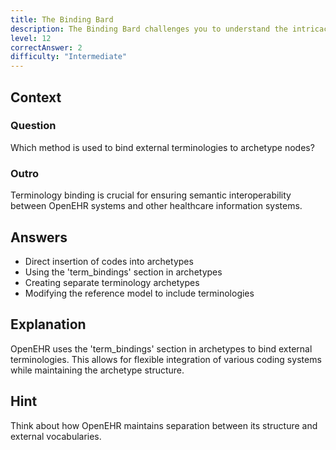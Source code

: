 ```yaml
---
title: The Binding Bard
description: The Binding Bard challenges you to understand the intricacies of binding terminologies in OpenEHR!
level: 12
correctAnswer: 2
difficulty: "Intermediate"
---
```


## Context

### Question

Which method is used to bind external terminologies to archetype nodes?

### Outro

Terminology binding is crucial for ensuring semantic interoperability between OpenEHR systems and other healthcare information systems.

## Answers

* Direct insertion of codes into archetypes
* Using the 'term_bindings' section in archetypes
* Creating separate terminology archetypes
* Modifying the reference model to include terminologies

## Explanation

OpenEHR uses the 'term_bindings' section in archetypes to bind external terminologies. This allows for flexible integration of various coding systems while maintaining the archetype structure.

## Hint

Think about how OpenEHR maintains separation between its structure and external vocabularies.
